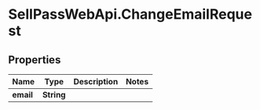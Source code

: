 # SellPassWebApi.ChangeEmailRequest

## Properties

Name | Type | Description | Notes
------------ | ------------- | ------------- | -------------
**email** | **String** |  | 


